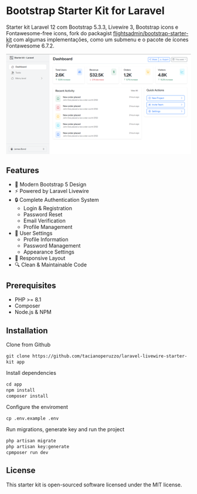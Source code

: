 # Bootstrap Starter Kit for Laravel

Starter kit Laravel 12 com Bootstrap 5.3.3, Livewire 3, Bootstrap icons e Fontawesome-free icons, fork do packagist [flightsadmin/bootstrap-starter-kit](https://packagist.org/packages/laravel/vue-starter-kit) com algumas implementações, como um submenu e o pacote de ícones Fontawesome 6.7.2.

![starterkit-screenshot.png](https://github.com/tacianoperuzzo/laravel-livewire-starter-kit/blob/main/starterkit-screenshot.png)

## Features

- 🎨 Modern Bootstrap 5 Design
- ⚡ Powered by Laravel Livewire
- 🔒 Complete Authentication System
  - Login & Registration
  - Password Reset
  - Email Verification
  - Profile Management
- 🎯 User Settings
  - Profile Information
  - Password Management
  - Appearance Settings
- 📱 Responsive Layout
- 🔍 Clean & Maintainable Code

## Prerequisites

- PHP >= 8.1
- Composer
- Node.js & NPM

## Installation

Clone from Github
```
git clone https://github.com/tacianoperuzzo/laravel-livewire-starter-kit app
```
Install dependencies
```
cd app
npm install
composer install
```
Configure the enviroment
```
cp .env.example .env
```
Run migrations, generate key and run the project
```
php artisan migrate
php artisan key:generate
cpmposer run dev
```

## License

This starter kit is open-sourced software licensed under the MIT license.
